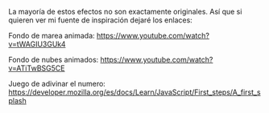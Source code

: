 La mayoría de estos efectos no son exactamente originales. Así que si quieren ver mi fuente de inspiración dejaré los enlaces:

Fondo de marea animada: https://www.youtube.com/watch?v=tWAGIU3GUk4

Fondo de nubes animados: https://www.youtube.com/watch?v=ATiTwBSG5CE

Juego de adivinar el numero: https://developer.mozilla.org/es/docs/Learn/JavaScript/First_steps/A_first_splash
